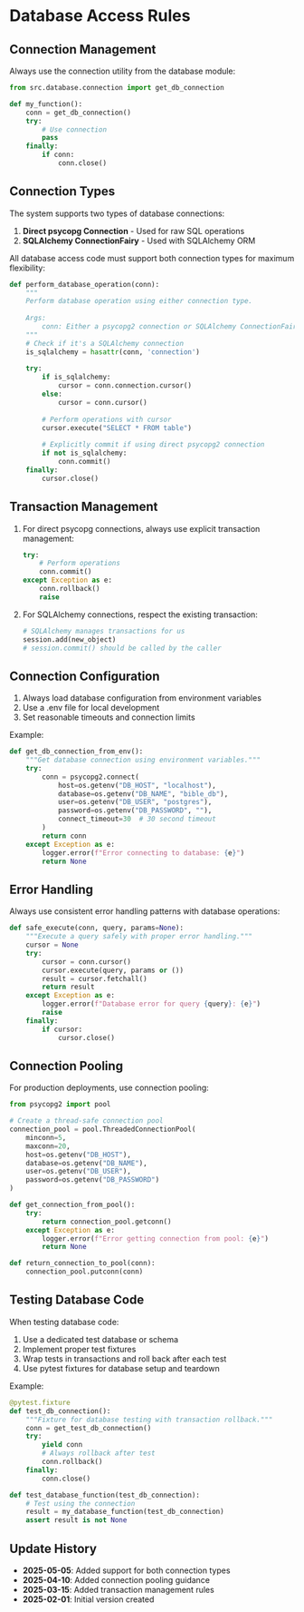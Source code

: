 # Database Access Rules

## Connection Management

Always use the connection utility from the database module:

```python
from src.database.connection import get_db_connection

def my_function():
    conn = get_db_connection()
    try:
        # Use connection
        pass
    finally:
        if conn:
            conn.close()
```

## Connection Types

The system supports two types of database connections:

1. **Direct psycopg Connection** - Used for raw SQL operations
2. **SQLAlchemy ConnectionFairy** - Used with SQLAlchemy ORM

All database access code must support both connection types for maximum flexibility:

```python
def perform_database_operation(conn):
    """
    Perform database operation using either connection type.
    
    Args:
        conn: Either a psycopg2 connection or SQLAlchemy ConnectionFairy
    """
    # Check if it's a SQLAlchemy connection
    is_sqlalchemy = hasattr(conn, 'connection')
    
    try:
        if is_sqlalchemy:
            cursor = conn.connection.cursor()
        else:
            cursor = conn.cursor()
            
        # Perform operations with cursor
        cursor.execute("SELECT * FROM table")
        
        # Explicitly commit if using direct psycopg2 connection
        if not is_sqlalchemy:
            conn.commit()
    finally:
        cursor.close()
```

## Transaction Management

1. For direct psycopg connections, always use explicit transaction management:
   ```python
   try:
       # Perform operations
       conn.commit()
   except Exception as e:
       conn.rollback()
       raise
   ```

2. For SQLAlchemy connections, respect the existing transaction:
   ```python
   # SQLAlchemy manages transactions for us
   session.add(new_object)
   # session.commit() should be called by the caller
   ```

## Connection Configuration

1. Always load database configuration from environment variables
2. Use a .env file for local development
3. Set reasonable timeouts and connection limits

Example:
```python
def get_db_connection_from_env():
    """Get database connection using environment variables."""
    try:
        conn = psycopg2.connect(
            host=os.getenv("DB_HOST", "localhost"),
            database=os.getenv("DB_NAME", "bible_db"),
            user=os.getenv("DB_USER", "postgres"),
            password=os.getenv("DB_PASSWORD", ""),
            connect_timeout=30  # 30 second timeout
        )
        return conn
    except Exception as e:
        logger.error(f"Error connecting to database: {e}")
        return None
```

## Error Handling

Always use consistent error handling patterns with database operations:

```python
def safe_execute(conn, query, params=None):
    """Execute a query safely with proper error handling."""
    cursor = None
    try:
        cursor = conn.cursor()
        cursor.execute(query, params or ())
        result = cursor.fetchall()
        return result
    except Exception as e:
        logger.error(f"Database error for query {query}: {e}")
        raise
    finally:
        if cursor:
            cursor.close()
```

## Connection Pooling

For production deployments, use connection pooling:

```python
from psycopg2 import pool

# Create a thread-safe connection pool
connection_pool = pool.ThreadedConnectionPool(
    minconn=5,
    maxconn=20,
    host=os.getenv("DB_HOST"),
    database=os.getenv("DB_NAME"),
    user=os.getenv("DB_USER"),
    password=os.getenv("DB_PASSWORD")
)

def get_connection_from_pool():
    try:
        return connection_pool.getconn()
    except Exception as e:
        logger.error(f"Error getting connection from pool: {e}")
        return None

def return_connection_to_pool(conn):
    connection_pool.putconn(conn)
```

## Testing Database Code

When testing database code:

1. Use a dedicated test database or schema
2. Implement proper test fixtures
3. Wrap tests in transactions and roll back after each test
4. Use pytest fixtures for database setup and teardown

Example:
```python
@pytest.fixture
def test_db_connection():
    """Fixture for database testing with transaction rollback."""
    conn = get_test_db_connection()
    try:
        yield conn
        # Always rollback after test
        conn.rollback()
    finally:
        conn.close()

def test_database_function(test_db_connection):
    # Test using the connection
    result = my_database_function(test_db_connection)
    assert result is not None
```

## Update History

- **2025-05-05**: Added support for both connection types
- **2025-04-10**: Added connection pooling guidance
- **2025-03-15**: Added transaction management rules
- **2025-02-01**: Initial version created 